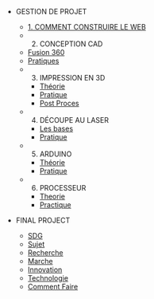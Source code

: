 <!-- 侧边栏 docs/_sidebar.md -->
- GESTION DE PROJET
  - [1. COMMENT CONSTRUIRE LE WEB](FRENCH/PM/Howtobuild/githubpage.md)
  -  2. CONCEPTION CAD
    - [Fusion 360](FRENCH/PM/CAD/installcad.md)
    - [Pratiques](FRENCH/PM/CAD/practicecad.md)
  - 3. IMPRESSION EN 3D
    - [Théorie](FRENCH/PM/3dprinting/theory.md)
    - [Pratique](FRENCH/PM/3dprinting/practice.md)
    - [Post Proces](FRENCH/PM/3dprinting/postprocessing.md)
  - 4. DÉCOUPE AU LASER
    - [Les bases](https://www.nexmaker.com/doc/6laser_cutter/basic.html)
    - [Pratique](FRENCH/PM/Lasercutting/practice.md)
  - 5. ARDUINO
    - [Théorie](https://www.nexmaker.com/doc/5arduino/arduino_basic.html)
    - [Pratique](FRENCH/PM/Arduino/practice.md)
  - 6. PROCESSEUR 
    - [Theorie](https://www.nexmaker.com/doc/10Interface-application-programming/processing.html)
    - [Practique](FRENCH/PM/Programming/practice.md)



- FINAL PROJECT
  - [SDG](FRENCH/FINALPROJECT/sdg.md)
  - [Sujet](FRENCH/FINALPROJECT/topic.md)
  - [Recherche](FRENCH/FINALPROJECT/market.md)
  - [Marche](FRENCH/FINALPROJECT/user.md)
  - [Innovation](FRENCH/FINALPROJECT/innovation.md)
  - [Technologie](FRENCH/FINALPROJECT/technology.md)
  - [Comment Faire](FRENCH/FINALPROJECT/howtomake.md)